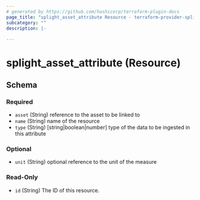 ```yaml
---
# generated by https://github.com/hashicorp/terraform-plugin-docs
page_title: "splight_asset_attribute Resource - terraform-provider-splight"
subcategory: ""
description: |-
  
---
```


# splight_asset_attribute (Resource)





<!-- schema generated by tfplugindocs -->
## Schema

### Required

- `asset` (String) reference to the asset to be linked to
- `name` (String) name of the resource
- `type` (String) [string|boolean|number] type of the data to be ingested in this attribute

### Optional

- `unit` (String) optional reference to the unit of the measure

### Read-Only

- `id` (String) The ID of this resource.
